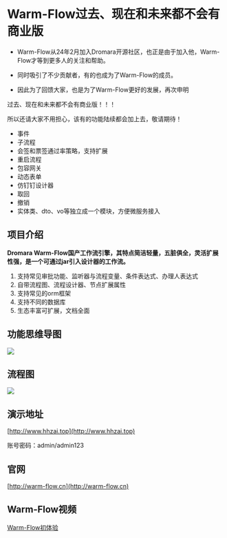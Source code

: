 # Warm-Flow过去、现在和未来都不会有商业版

- Warm-Flow从24年2月加入Dromara开源社区，也正是由于加入他，Warm-Flow才等到更多人的关注和帮助。

- 同时吸引了不少贡献者，有的也成为了Warm-Flow的成员。

- 因此为了回馈大家，也是为了Warm-Flow更好的发展，再次申明


<span class="red-bg">过去、现在和未来都不会有商业版！！！</span>


所以还请大家不用担心，该有的功能陆续都会加上去，敬请期待！

- 事件
- 子流程
- 会签和票签通过率策略，支持扩展
- 重启流程
- 包容网关
- 动态表单
- 仿钉钉设计器
- 取回
- 撤销
- 实体类、dto、vo等独立成一个模块，方便微服务接入

## **项目介绍**

**Dromara Warm-Flow国产工作流引擎，其特点简洁轻量，五脏俱全，灵活扩展性强，是一个可通过jar引入设计器的工作流。**

1. 支持常见审批功能、监听器与流程变量、条件表达式、办理人表达式
1. 自带流程图、流程设计器、节点扩展属性
1. 支持常见的orm框架
1. 支持不同的数据库
1. 生态丰富可扩展，文档全面

## **功能思维导图**
<div><img src="https://foruda.gitee.com/images/1737617259247546863/ad0eb5ab_2218307.png"/></div>

## **流程图**
<div><img src="https://foruda.gitee.com/images/1736763079110050572/6e068531_2218307.png"/></div>


## **演示地址**
[http://www.hhzai.top](http://www.hhzai.top)

账号密码：admin/admin123


## **官网**
[http://warm-flow.cn](http://warm-flow.cn)


## **Warm-Flow视频**
[Warm-Flow初体验](https://www.bilibili.com/video/BV1AWRGYEEVr/?spm_id_from=333.1387.0.0&vd_source=1be886ace16159801f6ed0106df215d9)
